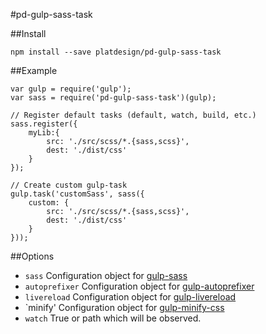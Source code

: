 #pd-gulp-sass-task

##Install

	npm install --save platdesign/pd-gulp-sass-task
	
##Example

	var gulp = require('gulp');
	var sass = require('pd-gulp-sass-task')(gulp);

	// Register default tasks (default, watch, build, etc.)
	sass.register({
		myLib:{
			src: './src/scss/*.{sass,scss}',
			dest: './dist/css'
		}
	});

	// Create custom gulp-task
	gulp.task('customSass', sass({
		custom: {
			src: './src/scss/*.{sass,scss}',
			dest: './dist/css'
		}
	}));


##Options

- `sass` Configuration object for [gulp-sass](https://github.com/dlmanning/gulp-sass)
- `autoprefixer` Configuration object for [gulp-autoprefixer](https://github.com/sindresorhus/gulp-autoprefixer)
- `livereload` Configuration object for [gulp-livereload](https://github.com/vohof/gulp-livereload)
- `minify' Configuration object for [gulp-minify-css](https://www.npmjs.com/package/gulp-minify-css)
- `watch` True or path which will be observed.

